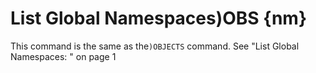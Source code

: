 




<h1 class="heading"><span class="name">List Global Namespaces</span><span class="command">)OBS {nm}</span></h1>

This command is the same as the`)OBJECTS` command. See "List Global Namespaces: " on page 1



